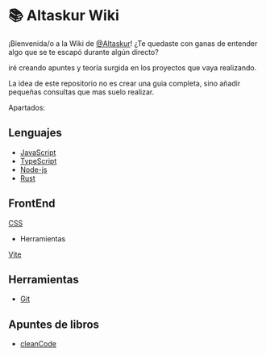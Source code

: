 # 📚 Altaskur Wiki

¡Bienvenida/o a la Wiki de [@Altaskur](https://github.com/altaskur)!
¿Te quedaste con ganas de entender algo que se te escapó durante algún directo?

iré creando apuntes y teoría surgida en los proyectos que vaya realizando.

La idea de este repositorio no es crear una guia completa, sino añadir pequeñas consultas que mas suelo realizar.

Apartados:

## Lenguajes

* [JavaScript](https://github.com/altaskur/Apuntes/blob/main/lenguajes/JavaScript/README.md)
* [TypeScript](https://github.com/altaskur/Apuntes/blob/main/lenguajes/TypeScript/README.md)
* [Node-js](https://github.com/altaskur/Apuntes/blob/main/lenguajes/Node/README.md)
* [Rust](https://github.com/altaskur/Apuntes/blob/main/lenguajes/Rust/README.md)

## FrontEnd

[CSS](https://github.com/altaskur/Apuntes/blob/main/FrontEnd/CSS/README.md)

* Herramientas

[Vite](https://github.com/altaskur/Apuntes/blob/main/FrontEnd/Herramientas/vite.md)

## Herramientas

* [Git](https://github.com/altaskur/Apuntes/blob/main/Herramientas/Git.md)

## Apuntes de libros

* [cleanCode](https://github.com/altaskur/Apuntes/blob/main/Libros/cleanCode.md)
